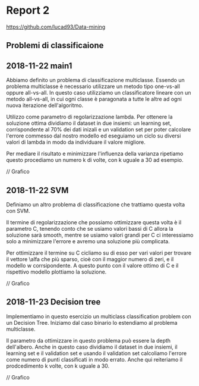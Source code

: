 # Report 2

https://github.com/lucad93/Data-mining

## Problemi di classificaione

## 2018-11-22 main1
Abbiamo definito un problema di classificazione multiclasse.
Essendo un problema multiclasse è necessario utilizzare un metodo tipo one-vs-all oppure all-vs-all.
In questo caso utilizziamo un classificatore lineare con un metodo all-vs-all, in cui ogni classe è paragonata a tutte le altre ad ogni nuova iterazione dell'algoritmo.

Utilizzo come parametro di regolarizzazione lambda.
Per ottenere la soluzione ottima dividiamo il dataset in due insiemi: un learning set, corrispondente al 70% dei dati inizali e un validation set per poter calcolare l'errore commesso dal nostro modello ed eseguiamo un ciclo su diversi valori di lambda in modo da individuare il valore migliore.

Per mediare il risultato e minimizzare l'influenza della varianza ripetiamo questo procediamo un numero k di volte, con k uguale a 30 ad esempio.

// Grafico

## 2018-11-22 SVM
Definiamo un altro problema di classificazione che trattiamo questa volta con SVM.

Il termine di regolarizzazione che possiamo ottimizzare questa volta è il parametro C, tenendo conto che se usiamo valori bassi di C allora la soluzione sarà smooth, mentre se usiamo valori grandi per C ci interessiamo solo a minimizzare l'errore e avremo una soluzione più complicata.

Per ottimizzare il termine su C cicliamo su di esso per vari valori per trovare il vettore \alfa che più sparso, cioè con il maggior numero di zeri, e il modello w corrsipondente. A questo punto con il valore ottimo di C e il rispettivo modello plottiamo la soluzione.

// Grafico

## 2018-11-23 Decision tree
Implementiamo in questo esercizio un multiclass classification problem con un Decision Tree.
Iniziamo dal caso binario lo estendiamo al problema multiclasse.

Il parametro da ottimizzare in questo problema può essere la depth dell'albero. Anche in questo caso dividiamo il dataset in due insiemi, il learning set e il validation set e usando il validation set calcoliamo l'errore come numero di punti classificati in modo errato. Anche qui reiteriamo il prodcedimento k volte, con k uguale a 30.

// Grafico